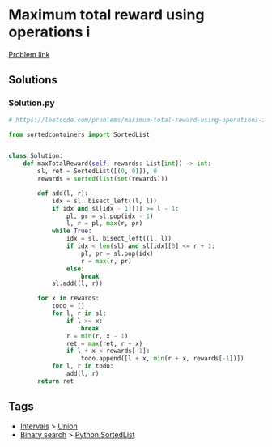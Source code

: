 # Maximum total reward using operations i

[Problem link](https://leetcode.com/problems/maximum-total-reward-using-operations-i/)

## Solutions


### Solution.py
```py
# https://leetcode.com/problems/maximum-total-reward-using-operations-i/

from sortedcontainers import SortedList


class Solution:
    def maxTotalReward(self, rewards: List[int]) -> int:
        sl, ret = SortedList([(0, 0)]), 0
        rewards = sorted(list(set(rewards)))

        def add(l, r):
            idx = sl. bisect_left((l, l))
            if idx and sl[idx - 1][1] >= l - 1:
                pl, pr = sl.pop(idx - 1)
                l, r = pl, max(r, pr)
            while True:
                idx = sl. bisect_left((l, l))
                if idx < len(sl) and sl[idx][0] <= r + 1:
                    pl, pr = sl.pop(idx)
                    r = max(r, pr)
                else:
                    break
            sl.add((l, r))

        for x in rewards:
            todo = []
            for l, r in sl:
                if l >= x:
                    break
                r = min(r, x - 1)
                ret = max(ret, r + x)
                if l + x < rewards[-1]:
                    todo.append([l + x, min(r + x, rewards[-1])])
            for l, r in todo:
                add(l, r)
        return ret
```
## Tags

* [Intervals](/README.md#Intervals) > [Union](/README.md#Intervals-Union)
* [Binary search](/README.md#Binary_search) > [Python SortedList](/README.md#Binary_search-Python_SortedList)
